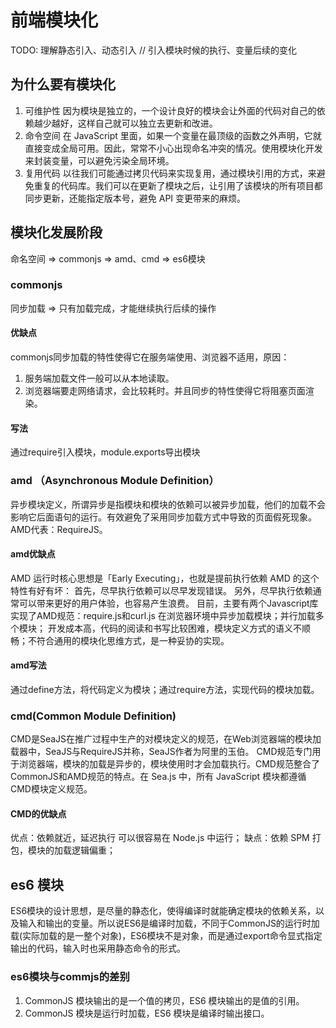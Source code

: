 # 前端模块化

TODO: 理解静态引入、动态引入
// 引入模块时候的执行、变量后续的变化

<!-- [1. amd\cmd的区别](https://juejin.cn/post/6844903541853650951) -->

## 为什么要有模块化

1. 可维护性
因为模块是独立的，一个设计良好的模块会让外面的代码对自己的依赖越少越好，这样自己就可以独立去更新和改进。
2. 命令空间
在 JavaScript 里面，如果一个变量在最顶级的函数之外声明，它就直接变成全局可用。因此，常常不小心出现命名冲突的情况。使用模块化开发来封装变量，可以避免污染全局环境。
3. 复用代码
以往我们可能通过拷贝代码来实现复用，通过模块引用的方式，来避免重复的代码库。我们可以在更新了模块之后，让引用了该模块的所有项目都同步更新，还能指定版本号，避免 API 变更带来的麻烦。

## 模块化发展阶段

命名空间 => commonjs => amd、cmd => es6模块

### commonjs

同步加载 => 只有加载完成，才能继续执行后续的操作  

#### 优缺点

commonjs同步加载的特性使得它在服务端使用、浏览器不适用，原因：

1. 服务端加载文件一般可以从本地读取。
2. 浏览器端要走网络请求，会比较耗时。并且同步的特性使得它将阻塞页面渲染。

#### 写法

通过require引入模块，module.exports导出模块

### amd （Asynchronous Module Definition）

异步模块定义，所谓异步是指模块和模块的依赖可以被异步加载，他们的加载不会影响它后面语句的运行。有效避免了采用同步加载方式中导致的页面假死现象。AMD代表：RequireJS。

#### amd优缺点

AMD 运行时核心思想是「Early Executing」，也就是提前执行依赖 AMD 的这个特性有好有坏：
首先，尽早执行依赖可以尽早发现错误。
另外，尽早执行依赖通常可以带来更好的用户体验，也容易产生浪费。
目前，主要有两个Javascript库实现了AMD规范：require.js和curl.js
在浏览器环境中异步加载模块；并行加载多个模块；
开发成本高，代码的阅读和书写比较困难，模块定义方式的语义不顺畅；不符合通用的模块化思维方式，是一种妥协的实现。

#### amd写法

通过define方法，将代码定义为模块；通过require方法，实现代码的模块加载。

### cmd(Common Module Definition)

CMD是SeaJS在推广过程中生产的对模块定义的规范，在Web浏览器端的模块加载器中，SeaJS与RequireJS并称，SeaJS作者为阿里的玉伯。
CMD规范专门用于浏览器端，模块的加载是异步的，模块使用时才会加载执行。CMD规范整合了CommonJS和AMD规范的特点。在 Sea.js 中，所有 JavaScript 模块都遵循 CMD模块定义规范。

#### CMD的优缺点

优点：依赖就近，延迟执行 可以很容易在 Node.js 中运行；
缺点：依赖 SPM 打包，模块的加载逻辑偏重；

## es6 模块

ES6模块的设计思想，是尽量的静态化，使得编译时就能确定模块的依赖关系，以及输入和输出的变量。所以说ES6是编译时加载，不同于CommonJS的运行时加载(实际加载的是一整个对象)，ES6模块不是对象，而是通过export命令显式指定输出的代码，输入时也采用静态命令的形式。

### es6模块与commjs的差别

1. CommonJS 模块输出的是一个值的拷贝，ES6 模块输出的是值的引用。
2. CommonJS 模块是运行时加载，ES6 模块是编译时输出接口。